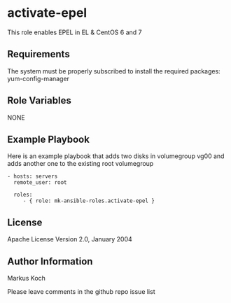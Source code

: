 activate-epel
=============

This role enables EPEL in EL & CentOS 6 and 7

Requirements
------------

The system must be properly subscribed to install the required packages: yum-config-manager

Role Variables
--------------

NONE

Example Playbook
----------------

Here is an example playbook that adds two disks in volumegroup vg00 and adds another one to the existing root volumegroup

    - hosts: servers
      remote_user: root

      roles:
         - { role: mk-ansible-roles.activate-epel }

License
-------

Apache License
Version 2.0, January 2004

Author Information
------------------

Markus Koch

Please leave comments in the github repo issue list
